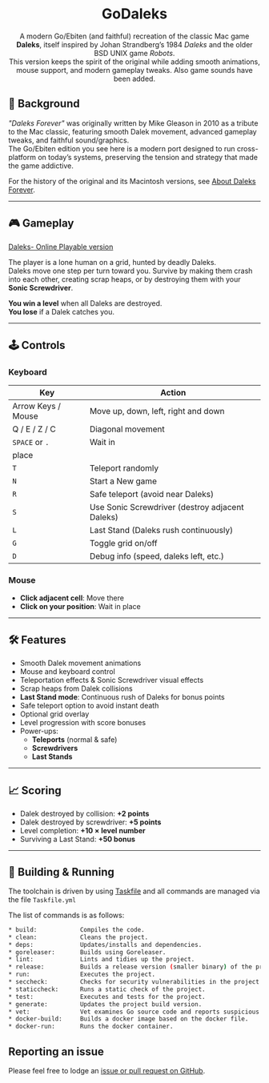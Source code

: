 <div align="center">

# GoDaleks

A modern Go/Ebiten (and faithful) recreation of the classic Mac game **Daleks**, itself inspired by Johan Strandberg’s 1984 _Daleks_ and the older BSD UNIX game _Robots_.  
This version keeps the spirit of the original while adding smooth animations, mouse support, and modern gameplay tweaks.
Also game sounds have been added.
</div>

## 📜 Background

_"Daleks Forever"_ was originally written by Mike Gleason in 2010 as a tribute to the Mac classic, featuring smooth Dalek movement, advanced gameplay tweaks, and faithful sound/graphics.  
The Go/Ebiten edition you see here is a modern port designed to run cross-platform on today’s systems, preserving the tension and strategy that made the game addictive.

For the history of the original and its Macintosh versions, see [About Daleks Forever](About%20Daleks%20Forever.txt).

---

## 🎮 Gameplay

[Daleks- Online Playable version](https://AaronSaikovski.github.io/godaleks)

The player is a lone human on a grid, hunted by deadly Daleks.  
Daleks move one step per turn toward you. Survive by making them crash into each other, creating scrap heaps, or by destroying them with your **Sonic Screwdriver**.

**You win a level** when all Daleks are destroyed.  
**You lose** if a Dalek catches you.

---

## 🕹️ Controls

### **Keyboard**

| Key                | Action                                          |
| ------------------ | ----------------------------------------------- |
| Arrow Keys / Mouse | Move up, down, left, right and down             |
| Q / E / Z / C      | Diagonal movement                               |
| `SPACE` or `.`     | Wait in                                         |
| place              |
| `T`                | Teleport randomly                               |
| `N`                | Start a New game                                |
| `R`                | Safe teleport (avoid near Daleks)               |
| `S`                | Use Sonic Screwdriver (destroy adjacent Daleks) |
| `L`                | Last Stand (Daleks rush continuously)           |
| `G`                | Toggle grid on/off                              |
| `D`                | Debug info (speed, daleks left, etc.)           |

### **Mouse**

- **Click adjacent cell**: Move there
- **Click on your position**: Wait in place

---

## 🛠 Features

- Smooth Dalek movement animations
- Mouse and keyboard control
- Teleportation effects & Sonic Screwdriver visual effects
- Scrap heaps from Dalek collisions
- **Last Stand mode**: Continuous rush of Daleks for bonus points
- Safe teleport option to avoid instant death
- Optional grid overlay
- Level progression with score bonuses
- Power-ups:
  - **Teleports** (normal & safe)
  - **Screwdrivers**
  - **Last Stands**

---

## 📈 Scoring

- Dalek destroyed by collision: **+2 points**
- Dalek destroyed by screwdriver: **+5 points**
- Level completion: **+10 × level number**
- Surviving a Last Stand: **+50 bonus**

---

## 🚀 Building & Running

The toolchain is driven by using [Taskfile](https://taskfile.dev/) and all commands are managed via the file `Taskfile.yml`

The list of commands is as follows:

```bash
* build:            Compiles the code.
* clean:            Cleans the project.
* deps:             Updates/installs and dependencies.
* goreleaser:       Builds using Goreleaser.
* lint:             Lints and tidies up the project.
* release:          Builds a release version (smaller binary) of the project.
* run:              Executes the project.
* seccheck:         Checks for security vulnerabilities in the project.
* staticcheck:      Runs a static check of the project.
* test:             Executes and tests for the project.
* generate:         Updates the project build version.
* vet:              Vet examines Go source code and reports suspicious constructs.
* docker-build:     Builds a docker image based on the docker file.
* docker-run:       Runs the docker container.
```

## Reporting an issue

Please feel free to lodge an [issue or pull request on GitHub](https://github.com/AaronSaikovski/godaleks/issues).
